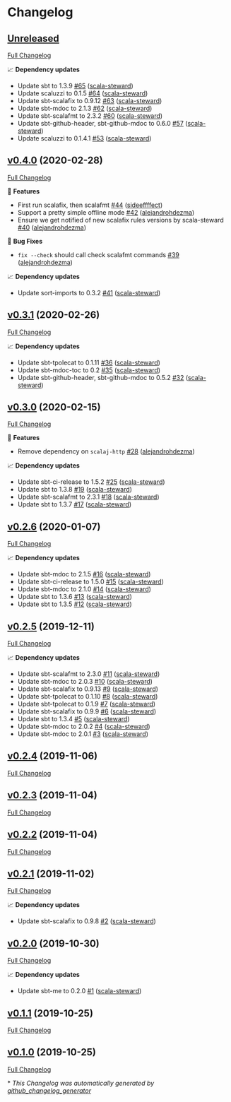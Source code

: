 # Changelog

## [Unreleased](https://github.com/alejandrohdezma/sbt-fix/tree/HEAD)

[Full Changelog](https://github.com/alejandrohdezma/sbt-fix/compare/v0.4.0...HEAD)

📈 **Dependency updates**

- Update sbt to 1.3.9 [\#65](https://github.com/alejandrohdezma/sbt-fix/pull/65) ([scala-steward](https://github.com/scala-steward))
- Update scaluzzi to 0.1.5 [\#64](https://github.com/alejandrohdezma/sbt-fix/pull/64) ([scala-steward](https://github.com/scala-steward))
- Update sbt-scalafix to 0.9.12 [\#63](https://github.com/alejandrohdezma/sbt-fix/pull/63) ([scala-steward](https://github.com/scala-steward))
- Update sbt-mdoc to 2.1.3 [\#62](https://github.com/alejandrohdezma/sbt-fix/pull/62) ([scala-steward](https://github.com/scala-steward))
- Update sbt-scalafmt to 2.3.2 [\#60](https://github.com/alejandrohdezma/sbt-fix/pull/60) ([scala-steward](https://github.com/scala-steward))
- Update sbt-github-header, sbt-github-mdoc to 0.6.0 [\#57](https://github.com/alejandrohdezma/sbt-fix/pull/57) ([scala-steward](https://github.com/scala-steward))
- Update scaluzzi to 0.1.4.1 [\#53](https://github.com/alejandrohdezma/sbt-fix/pull/53) ([scala-steward](https://github.com/scala-steward))

## [v0.4.0](https://github.com/alejandrohdezma/sbt-fix/tree/v0.4.0) (2020-02-28)

[Full Changelog](https://github.com/alejandrohdezma/sbt-fix/compare/v0.3.1...v0.4.0)

🚀 **Features**

- First run scalafix, then scalafmt [\#44](https://github.com/alejandrohdezma/sbt-fix/pull/44) ([sideeffffect](https://github.com/sideeffffect))
- Support a pretty simple offline mode [\#42](https://github.com/alejandrohdezma/sbt-fix/pull/42) ([alejandrohdezma](https://github.com/alejandrohdezma))
- Ensure we get notified of new scalafix rules versions by scala-steward [\#40](https://github.com/alejandrohdezma/sbt-fix/pull/40) ([alejandrohdezma](https://github.com/alejandrohdezma))

🐛 **Bug Fixes**

- `fix --check` should call check scalafmt commands [\#39](https://github.com/alejandrohdezma/sbt-fix/pull/39) ([alejandrohdezma](https://github.com/alejandrohdezma))

📈 **Dependency updates**

- Update sort-imports to 0.3.2 [\#41](https://github.com/alejandrohdezma/sbt-fix/pull/41) ([scala-steward](https://github.com/scala-steward))

## [v0.3.1](https://github.com/alejandrohdezma/sbt-fix/tree/v0.3.1) (2020-02-26)

[Full Changelog](https://github.com/alejandrohdezma/sbt-fix/compare/v0.3.0...v0.3.1)

📈 **Dependency updates**

- Update sbt-tpolecat to 0.1.11 [\#36](https://github.com/alejandrohdezma/sbt-fix/pull/36) ([scala-steward](https://github.com/scala-steward))
- Update sbt-mdoc-toc to 0.2 [\#35](https://github.com/alejandrohdezma/sbt-fix/pull/35) ([scala-steward](https://github.com/scala-steward))
- Update sbt-github-header, sbt-github-mdoc to 0.5.2 [\#32](https://github.com/alejandrohdezma/sbt-fix/pull/32) ([scala-steward](https://github.com/scala-steward))

## [v0.3.0](https://github.com/alejandrohdezma/sbt-fix/tree/v0.3.0) (2020-02-15)

[Full Changelog](https://github.com/alejandrohdezma/sbt-fix/compare/v0.2.6...v0.3.0)

🚀 **Features**

- Remove dependency on `scalaj-http` [\#28](https://github.com/alejandrohdezma/sbt-fix/pull/28) ([alejandrohdezma](https://github.com/alejandrohdezma))

📈 **Dependency updates**

- Update sbt-ci-release to 1.5.2 [\#25](https://github.com/alejandrohdezma/sbt-fix/pull/25) ([scala-steward](https://github.com/scala-steward))
- Update sbt to 1.3.8 [\#19](https://github.com/alejandrohdezma/sbt-fix/pull/19) ([scala-steward](https://github.com/scala-steward))
- Update sbt-scalafmt to 2.3.1 [\#18](https://github.com/alejandrohdezma/sbt-fix/pull/18) ([scala-steward](https://github.com/scala-steward))
- Update sbt to 1.3.7 [\#17](https://github.com/alejandrohdezma/sbt-fix/pull/17) ([scala-steward](https://github.com/scala-steward))

## [v0.2.6](https://github.com/alejandrohdezma/sbt-fix/tree/v0.2.6) (2020-01-07)

[Full Changelog](https://github.com/alejandrohdezma/sbt-fix/compare/v0.2.5...v0.2.6)

📈 **Dependency updates**

- Update sbt-mdoc to 2.1.5 [\#16](https://github.com/alejandrohdezma/sbt-fix/pull/16) ([scala-steward](https://github.com/scala-steward))
- Update sbt-ci-release to 1.5.0 [\#15](https://github.com/alejandrohdezma/sbt-fix/pull/15) ([scala-steward](https://github.com/scala-steward))
- Update sbt-mdoc to 2.1.0 [\#14](https://github.com/alejandrohdezma/sbt-fix/pull/14) ([scala-steward](https://github.com/scala-steward))
- Update sbt to 1.3.6 [\#13](https://github.com/alejandrohdezma/sbt-fix/pull/13) ([scala-steward](https://github.com/scala-steward))
- Update sbt to 1.3.5 [\#12](https://github.com/alejandrohdezma/sbt-fix/pull/12) ([scala-steward](https://github.com/scala-steward))

## [v0.2.5](https://github.com/alejandrohdezma/sbt-fix/tree/v0.2.5) (2019-12-11)

[Full Changelog](https://github.com/alejandrohdezma/sbt-fix/compare/v0.2.4...v0.2.5)

📈 **Dependency updates**

- Update sbt-scalafmt to 2.3.0 [\#11](https://github.com/alejandrohdezma/sbt-fix/pull/11) ([scala-steward](https://github.com/scala-steward))
- Update sbt-mdoc to 2.0.3 [\#10](https://github.com/alejandrohdezma/sbt-fix/pull/10) ([scala-steward](https://github.com/scala-steward))
- Update sbt-scalafix to 0.9.13 [\#9](https://github.com/alejandrohdezma/sbt-fix/pull/9) ([scala-steward](https://github.com/scala-steward))
- Update sbt-tpolecat to 0.1.10 [\#8](https://github.com/alejandrohdezma/sbt-fix/pull/8) ([scala-steward](https://github.com/scala-steward))
- Update sbt-tpolecat to 0.1.9 [\#7](https://github.com/alejandrohdezma/sbt-fix/pull/7) ([scala-steward](https://github.com/scala-steward))
- Update sbt-scalafix to 0.9.9 [\#6](https://github.com/alejandrohdezma/sbt-fix/pull/6) ([scala-steward](https://github.com/scala-steward))
- Update sbt to 1.3.4 [\#5](https://github.com/alejandrohdezma/sbt-fix/pull/5) ([scala-steward](https://github.com/scala-steward))
- Update sbt-mdoc to 2.0.2 [\#4](https://github.com/alejandrohdezma/sbt-fix/pull/4) ([scala-steward](https://github.com/scala-steward))
- Update sbt-mdoc to 2.0.1 [\#3](https://github.com/alejandrohdezma/sbt-fix/pull/3) ([scala-steward](https://github.com/scala-steward))

## [v0.2.4](https://github.com/alejandrohdezma/sbt-fix/tree/v0.2.4) (2019-11-06)

[Full Changelog](https://github.com/alejandrohdezma/sbt-fix/compare/v0.2.3...v0.2.4)

## [v0.2.3](https://github.com/alejandrohdezma/sbt-fix/tree/v0.2.3) (2019-11-04)

[Full Changelog](https://github.com/alejandrohdezma/sbt-fix/compare/v0.2.2...v0.2.3)

## [v0.2.2](https://github.com/alejandrohdezma/sbt-fix/tree/v0.2.2) (2019-11-04)

[Full Changelog](https://github.com/alejandrohdezma/sbt-fix/compare/v0.2.1...v0.2.2)

## [v0.2.1](https://github.com/alejandrohdezma/sbt-fix/tree/v0.2.1) (2019-11-02)

[Full Changelog](https://github.com/alejandrohdezma/sbt-fix/compare/v0.2.0...v0.2.1)

📈 **Dependency updates**

- Update sbt-scalafix to 0.9.8 [\#2](https://github.com/alejandrohdezma/sbt-fix/pull/2) ([scala-steward](https://github.com/scala-steward))

## [v0.2.0](https://github.com/alejandrohdezma/sbt-fix/tree/v0.2.0) (2019-10-30)

[Full Changelog](https://github.com/alejandrohdezma/sbt-fix/compare/v0.1.1...v0.2.0)

📈 **Dependency updates**

- Update sbt-me to 0.2.0 [\#1](https://github.com/alejandrohdezma/sbt-fix/pull/1) ([scala-steward](https://github.com/scala-steward))

## [v0.1.1](https://github.com/alejandrohdezma/sbt-fix/tree/v0.1.1) (2019-10-25)

[Full Changelog](https://github.com/alejandrohdezma/sbt-fix/compare/v0.1.0...v0.1.1)

## [v0.1.0](https://github.com/alejandrohdezma/sbt-fix/tree/v0.1.0) (2019-10-25)

[Full Changelog](https://github.com/alejandrohdezma/sbt-fix/compare/b3361462620559bb6af5c3a2aea07fd7e618c823...v0.1.0)



\* *This Changelog was automatically generated by [github_changelog_generator](https://github.com/github-changelog-generator/github-changelog-generator)*
